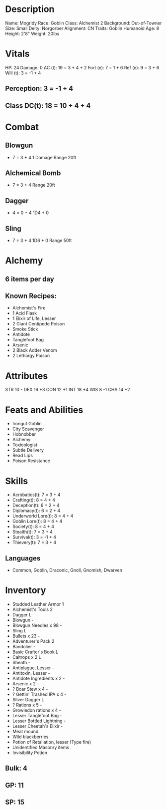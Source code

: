 # Description
 Name:       Mogridy
 Race:       Goblin
 Class:      Alchemist 2
 Background: Out-of-Towner
 Size:       Small
 Deity:      Norgorber
 Alignment:  CN
 Traits:     Goblin Humanoid
 Age:        8
 Height:     2'8"
 Weight:     20lbs

# Vitals
 HP:       24
 Damage:   0
 AC (t):   19 = 3 + 4 + 2
 Fort (e): 7 =  1 + 6
 Ref (e):  9 =  3 + 6
 Will (t): 3 = -1 + 4

## Perception: 3 = -1 + 4

## Class DC(t): 18 = 10 + 4 + 4

# Combat

## Blowgun
 + 7 = 3 + 4
 1 Damage
 Range 20ft

## Alchemical Bomb
 + 7 = 3 + 4
 Range 20ft

## Dagger
 + 4 = 0 + 4
 1D4 + 0

## Sling
 + 7 = 3 + 4
 1D6 + 0
 Range 50ft

# Alchemy
## 6 items per day
## Known Recipes:
 - Alchemist's Fire
 - 1 Acid Flask
 - 1  Elixir of Life, Lesser
 - 2 Giant Centipede Poison
 -   Smoke Stick
 -   Antidote
 -   Tanglefoot Bag
 -   Arsenic
 - 2 Black Adder Venom
 - 2 Lethargy Poison

# Attributes
STR 10 -
DEX 16 +3
CON 12 +1
INT 18 +4
WIS 8  -1
CHA 14 +2

# Feats and Abilities
 - Irongut Goblin
 - City Scavenger
 - Hobnobber
 - Alchemy
 - Toxicologist
 - Subtle Delivery
 - Read Lips
 - Poison Resistance

# Skills
- Acrobatics(t):      7 =  3 + 4
- Crafting(t):        8 =  4 + 4
- Deception(t):       6 =  2 + 4
- Diplomacy(t):       6 =  2 + 4
- Underworld Lore(t): 8 =  4 + 4
- Goblin Lore(t):     8 =  4 + 4
- Society(t):         8 =  4 + 4
- Stealth(t):         7 =  3 + 4
- Survival(t):        3 = -1 + 4
- Thievery(t):        7 =  3 + 4

## Languages
- Common, Goblin, Draconic, Gnoll, Gnomish, Dwarven

# Inventory
- Studded Leather Armor     1
- Alchemist's Tools         2
- Dagger                    L
- Blowgun                   -
- Blowgun Needles x 98      -
- Sling                     L
- Bullets x 23              -
- Adventurer's Pack         2
- Bandolier                 -
- Basic Crafter's Book      L
- Caltrops x 2              L
- Sheath                    -
- Antiplague, Lesser        -
- Antitoxin, Lesser         -
- Antidote Ingredients x 2  -
- Arsenic x 2               -
- ? Boar Stew x 4           -
- ? Gettin' Trashed IPA x 4 -
- Silver Dagger             L
- ? Rations x 5             -
- Growledon rations x 4     -
- Lesser Tanglefoot Bag     -
- Lesser Bottled Lightning  -
- Lesser Cheetah's Elixir   -
- Meat mound
- Wild blackberries
- Potion of Retaliation, lesser (Type fire)
- Unidentified Masonry items
- Invisibility Potion

## Bulk: 4

## GP: 11
## SP: 15

